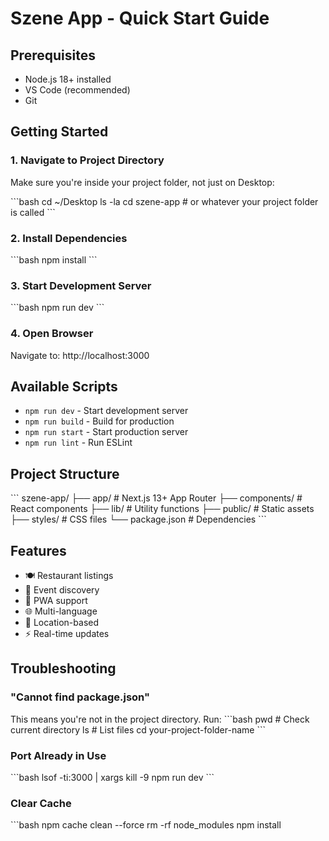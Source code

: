 # Szene App - Quick Start Guide

## Prerequisites
- Node.js 18+ installed
- VS Code (recommended)
- Git

## Getting Started

### 1. Navigate to Project Directory
Make sure you're inside your project folder, not just on Desktop:

\`\`\`bash
cd ~/Desktop
ls -la
cd szene-app  # or whatever your project folder is called
\`\`\`

### 2. Install Dependencies
\`\`\`bash
npm install
\`\`\`

### 3. Start Development Server
\`\`\`bash
npm run dev
\`\`\`

### 4. Open Browser
Navigate to: http://localhost:3000

## Available Scripts

- `npm run dev` - Start development server
- `npm run build` - Build for production
- `npm run start` - Start production server
- `npm run lint` - Run ESLint

## Project Structure

\`\`\`
szene-app/
├── app/                 # Next.js 13+ App Router
├── components/          # React components
├── lib/                # Utility functions
├── public/             # Static assets
├── styles/             # CSS files
└── package.json        # Dependencies
\`\`\`

## Features

- 🍽️ Restaurant listings
- 🎉 Event discovery
- 📱 PWA support
- 🌐 Multi-language
- 📍 Location-based
- ⚡ Real-time updates

## Troubleshooting

### "Cannot find package.json"
This means you're not in the project directory. Run:
\`\`\`bash
pwd  # Check current directory
ls   # List files
cd your-project-folder-name
\`\`\`

### Port Already in Use
\`\`\`bash
lsof -ti:3000 | xargs kill -9
npm run dev
\`\`\`

### Clear Cache
\`\`\`bash
npm cache clean --force
rm -rf node_modules
npm install
